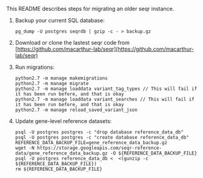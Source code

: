 This README describes steps for migrating an older seqr instance.

1. Backup your current SQL database:

   ```
   pg_dump -U postgres seqrdb | gzip -c - > backup.gz
   ```

2. Download or clone the lastest seqr code from [https://github.com/macarthur-lab/seqr](https://github.com/macarthur-lab/seqr)

3. Run migrations:
   ```
   python2.7 -m manage makemigrations 
   python2.7 -m manage migrate 
   python2.7 -m manage loaddata variant_tag_types // This will fail if it has been run before, and that is okay
   python2.7 -m manage loaddata variant_searches // This will fail if it has been run before, and that is okay
   python2.7 -m manage reload_saved_variant_json
   ```
    
4. Update gene-level reference datasets:
    ```
    psql -U postgres postgres -c "drop database reference_data_db"
    psql -U postgres postgres -c "create database reference_data_db"
    REFERENCE_DATA_BACKUP_FILE=gene_reference_data_backup.gz
    wget -N https://storage.googleapis.com/seqr-reference-data/gene_reference_data_backup.gz -O ${REFERENCE_DATA_BACKUP_FILE}
    psql -U postgres reference_data_db <  <(gunzip -c ${REFERENCE_DATA_BACKUP_FILE})
    rm ${REFERENCE_DATA_BACKUP_FILE}
    ```
